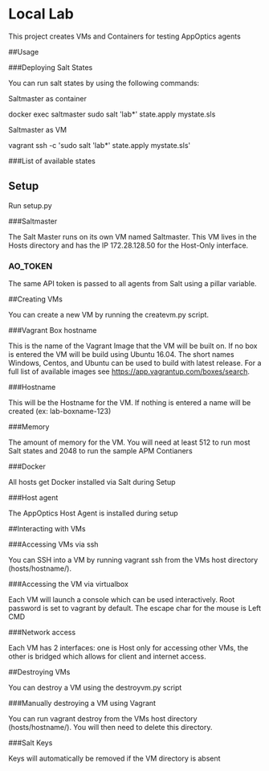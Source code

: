 # Local Lab

This project creates VMs and Containers for testing AppOptics agents


##Usage

###Deploying Salt States

You can run salt states by using the following commands:

Saltmaster as container

docker exec saltmaster sudo salt 'lab*' state.apply mystate.sls

Saltmaster as VM

vagrant ssh -c 'sudo salt 'lab*' state.apply mystate.sls'

###List of available states



## Setup

Run setup.py

###Saltmaster

The Salt Master runs on its own VM named Saltmaster. This VM lives in the Hosts directory and has the IP 172.28.128.50 for the Host-Only interface.

### AO_TOKEN

 The same API token is passed to all agents from Salt using a pillar variable.

##Creating VMs

You can create a new VM by running the createvm.py script.

###Vagrant Box hostname

This is the name of the Vagrant Image that the VM will be built on. If no box is entered the VM will be build using Ubuntu 16.04. The short names Windows, Centos, and Ubuntu can be used to build with latest release. For a full list of available images see https://app.vagrantup.com/boxes/search.

###Hostname

This will be the Hostname for the VM. If nothing is entered a name will be created (ex: lab-boxname-123)

###Memory

The amount of memory for the VM. You will need at least 512 to run most Salt states and 2048 to run the sample APM Contianers

###Docker

All hosts get Docker installed via Salt during Setup

###Host agent

The AppOptics Host Agent is installed during setup


##Interacting with VMs

###Accessing VMs via ssh

You can SSH into a VM by running vagrant ssh from the VMs host directory (hosts/hostname/).

###Accessing the VM via virtualbox

Each VM will launch a console which can be used interactively. Root password is set to vagrant by default. The escape char for the mouse is Left CMD

###Network access

Each VM has 2 interfaces: one is Host only for accessing other VMs, the other is bridged which allows for client and internet access.

##Destroying VMs

You can destroy a VM using the destroyvm.py script

###Manually destroying a VM using Vagrant

You can run vagrant destroy from the VMs host directory (hosts/hostname/). You will then need to delete this directory.

###Salt Keys

Keys will automatically be removed if the VM directory is absent
